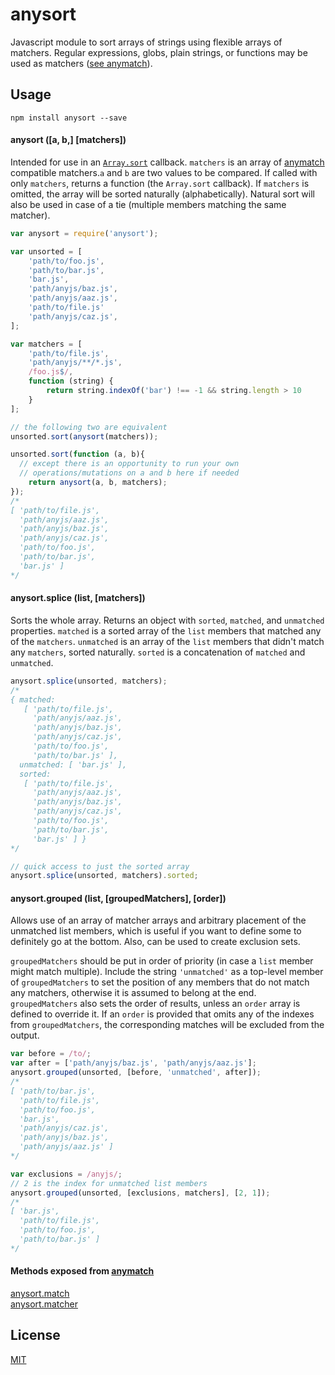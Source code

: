 anysort
=======
Javascript module to sort arrays of strings using flexible arrays of matchers.
Regular expressions, globs, plain strings, or functions may be used as matchers
([see anymatch](https://github.com/es128/anymatch)).

Usage
-----
`npm install anysort --save`

#### anysort ([a, b,] [matchers])
Intended for use in an [`Array.sort`](https://developer.mozilla.org/en-US/docs/Web/JavaScript/Reference/Global_Objects/Array/sort)
callback. `matchers` is an array of [anymatch](https://github.com/es128/anymatch)
compatible matchers.`a` and `b` are two values to be compared. If called with
only `matchers`, returns a function (the `Array.sort` callback). If `matchers`
is omitted, the array will be sorted naturally (alphabetically). Natural sort
will also be used in case of a tie (multiple members matching the same matcher).

```js
var anysort = require('anysort');

var unsorted = [
	'path/to/foo.js',
	'path/to/bar.js',
	'bar.js',
	'path/anyjs/baz.js',
	'path/anyjs/aaz.js',
	'path/to/file.js'
	'path/anyjs/caz.js',
];

var matchers = [
	'path/to/file.js',
	'path/anyjs/**/*.js',
	/foo.js$/,
	function (string) {
		return string.indexOf('bar') !== -1 && string.length > 10
	}
];

// the following two are equivalent
unsorted.sort(anysort(matchers));

unsorted.sort(function (a, b){
  // except there is an opportunity to run your own
  // operations/mutations on a and b here if needed
	return anysort(a, b, matchers);
});
/*
[ 'path/to/file.js',
  'path/anyjs/aaz.js',
  'path/anyjs/baz.js',
  'path/anyjs/caz.js',
  'path/to/foo.js',
  'path/to/bar.js',
  'bar.js' ]
*/
```

#### anysort.splice (list, [matchers])
Sorts the whole array. Returns an object with `sorted`, `matched`, and
`unmatched` properties. `matched` is a sorted array of the `list` members that
matched any of the `matchers`. `unmatched` is an array of the `list` members
that didn't match any `matchers`, sorted naturally. `sorted` is a concatenation
of `matched` and `unmatched`.

```js
anysort.splice(unsorted, matchers);
/*
{ matched:
   [ 'path/to/file.js',
     'path/anyjs/aaz.js',
     'path/anyjs/baz.js',
     'path/anyjs/caz.js',
     'path/to/foo.js',
     'path/to/bar.js' ],
  unmatched: [ 'bar.js' ],
  sorted:
   [ 'path/to/file.js',
     'path/anyjs/aaz.js',
     'path/anyjs/baz.js',
     'path/anyjs/caz.js',
     'path/to/foo.js',
     'path/to/bar.js',
     'bar.js' ] }
*/

// quick access to just the sorted array
anysort.splice(unsorted, matchers).sorted;
```

#### anysort.grouped (list, [groupedMatchers], [order])
Allows use of an array of matcher arrays and arbitrary placement of the
unmatched list members, which is useful if you want to define some to definitely
go at the bottom. Also, can be used to create exclusion sets.

`groupedMatchers` should be put in order of priority (in case a `list` member
might match multiple). Include the string `'unmatched'` as a top-level member of
`groupedMatchers` to set the position of any members that do not match any
matchers, otherwise it is assumed to belong at the end. `groupedMatchers` also
sets the order of results, unless an `order` array is defined to override it. If
an `order` is provided that omits any of the indexes from `groupedMatchers`, the
corresponding matches will be excluded from the output.

```js
var before = /to/;
var after = ['path/anyjs/baz.js', 'path/anyjs/aaz.js'];
anysort.grouped(unsorted, [before, 'unmatched', after]);
/*
[ 'path/to/bar.js',
  'path/to/file.js',
  'path/to/foo.js',
  'bar.js',
  'path/anyjs/caz.js',
  'path/anyjs/baz.js',
  'path/anyjs/aaz.js' ]
*/

var exclusions = /anyjs/;
// 2 is the index for unmatched list members
anysort.grouped(unsorted, [exclusions, matchers], [2, 1]);
/*
[ 'bar.js',
  'path/to/file.js',
  'path/to/foo.js',
  'path/to/bar.js' ]
*/
```

#### Methods exposed from [anymatch](https://github.com/es128/anymatch#anymatch)
[anysort.match](https://github.com/es128/anymatch#anymatch-matchers-teststring-returnindex)  
[anysort.matcher](https://github.com/es128/anymatch#anymatchmatcher-matchers)

License
-------
[MIT](https://raw.github.com/es128/anysort/master/LICENSE)
